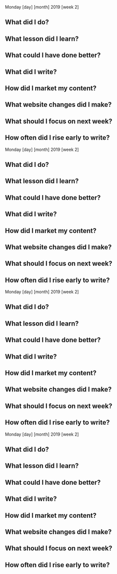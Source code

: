 Monday [day] [month] 2019 [week 2]

## What did I do?

## What lesson did I learn?

## What could I have done better?

## What did I write?

## How did I market my content?

## What website changes did I make?

## What should I focus on next week?

## How often did I rise early to write?

Monday [day] [month] 2019 [week 2]

## What did I do?

## What lesson did I learn?

## What could I have done better?

## What did I write?

## How did I market my content?

## What website changes did I make?

## What should I focus on next week?

## How often did I rise early to write?

Monday [day] [month] 2019 [week 2]

## What did I do?

## What lesson did I learn?

## What could I have done better?

## What did I write?

## How did I market my content?

## What website changes did I make?

## What should I focus on next week?

## How often did I rise early to write?

Monday [day] [month] 2019 [week 2]

## What did I do?

## What lesson did I learn?

## What could I have done better?

## What did I write?

## How did I market my content?

## What website changes did I make?

## What should I focus on next week?

## How often did I rise early to write?
